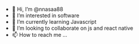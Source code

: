 - 👋 Hi, I’m @nnasaa88
- 👀 I’m interested in software
- 🌱 I’m currently learning Javascript
- 💞️ I’m looking to collaborate on js and react native
- 📫 How to reach me ...

<!---
nnasaa88/nnasaa88 is a ✨ special ✨ repository because its `README.md` (this file) appears on your GitHub profile.
You can click the Preview link to take a look at your changes.
--->
